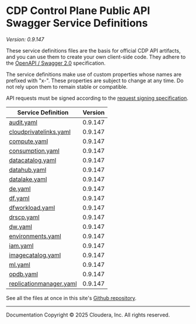 # CDP Control Plane Public API Swagger Service Definitions

*Version: 0.9.147*

These service definitions files are the basis for official CDP API artifacts,
and you can use them to create your own client-side code. They adhere to the
[OpenAPI / Swagger 2.0](https://swagger.io/specification/v2/) specification.

The service definitions make use of custom properties whose names are prefixed
with "x-". These properties are subject to change at any time. Do not rely upon
them to remain stable or compatible.

API requests must be signed according to the
[request signing specification](request_signing.md).

| Service Definition | Version |
| --- | --- |
| [audit.yaml](./audit.yaml) | 0.9.147 |
| [cloudprivatelinks.yaml](./cloudprivatelinks.yaml) | 0.9.147 |
| [compute.yaml](./compute.yaml) | 0.9.147 |
| [consumption.yaml](./consumption.yaml) | 0.9.147 |
| [datacatalog.yaml](./datacatalog.yaml) | 0.9.147 |
| [datahub.yaml](./datahub.yaml) | 0.9.147 |
| [datalake.yaml](./datalake.yaml) | 0.9.147 |
| [de.yaml](./de.yaml) | 0.9.147 |
| [df.yaml](./df.yaml) | 0.9.147 |
| [dfworkload.yaml](./dfworkload.yaml) | 0.9.147 |
| [drscp.yaml](./drscp.yaml) | 0.9.147 |
| [dw.yaml](./dw.yaml) | 0.9.147 |
| [environments.yaml](./environments.yaml) | 0.9.147 |
| [iam.yaml](./iam.yaml) | 0.9.147 |
| [imagecatalog.yaml](./imagecatalog.yaml) | 0.9.147 |
| [ml.yaml](./ml.yaml) | 0.9.147 |
| [opdb.yaml](./opdb.yaml) | 0.9.147 |
| [replicationmanager.yaml](./replicationmanager.yaml) | 0.9.147 |

See all the files at once in this site's
[Github repository](https://github.com/cloudera/cdp-dev-docs/tree/master/api-docs/swagger).

----

Documentation Copyright © 2025 Cloudera, Inc. All rights reserved.

